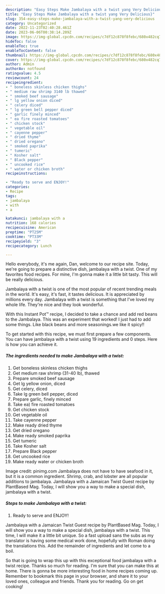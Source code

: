 ```yaml
---
description: "Easy Steps Make Jambalaya with a twist yang Very Delicious}"
title: "Easy Steps Make Jambalaya with a twist yang Very Delicious}"
slug: 354-easy-steps-make-jambalaya-with-a-twist-yang-very-delicious
category: Uncategorized
date: 2022-11-23T02:40:28.461Z
date: 2023-06-06T00:38:14.209Z
image: https://img-global.cpcdn.com/recipes/c7df12c878f8febc/680x482cq70/jambalaya-with-a-twist-recipe-main-photo.jpg
hideToc: false
enableToc: true
enableTocContent: false
thumbnail: https://img-global.cpcdn.com/recipes/c7df12c878f8febc/680x482cq70/jambalaya-with-a-twist-recipe-main-photo.jpg
cover: https://img-global.cpcdn.com/recipes/c7df12c878f8febc/680x482cq70/jambalaya-with-a-twist-recipe-main-photo.jpg
author: Admin
authorAv: notfound
ratingvalue: 4.5
reviewcount: 24
recipeingredient:
- " boneless skinless chicken thighs"
- " medium raw shrimp 3140 lb thawed"
- " smoked beef sausage"
- " lg yellow onion diced"
- " celery diced"
- " lg green bell pepper diced"
- " garlic finely minced"
- " ea fire roasted tomatoes"
- " chicken stock"
- " vegetable oil"
- " cayenne pepper"
- " dried thyme"
- " dried oregano"
- " smoked paprika"
- " tumeric"
- " Kosher salt"
- " Black pepper"
- " uncooked rice"
- " water or chicken broth"
recipeinstructions:

- "Ready to serve and ENJOY!"
categories:
- Recipe
tags:
- jambalaya
- with
- a

katakunci: jambalaya with a 
nutrition: 168 calories
recipecuisine: American
preptime: "PT25M"
cooktime: "PT33M"
recipeyield: "3"
recipecategory: Lunch

---
```



Hello everybody, it's me again, Dan, welcome to our recipe site. Today, we're going to prepare a distinctive dish, jambalaya with a twist. One of my favorites food recipes. For mine, I'm gonna make it a little bit tasty. This will be really delicious.

Jambalaya with a twist is one of the most popular of recent trending meals in the world. It's easy, it's fast, it tastes delicious. It is appreciated by millions every day. Jambalaya with a twist is something that I've loved my whole life. They're nice and they look wonderful.

With this Instant Pot™ recipe, I decided to take a chance and add red beans to the Jambalaya. This was an experiment that worked! I just had to add some things. Like black beans and more seasonings.we like it spicy!!


To get started with this recipe, we must first prepare a few components. You can have jambalaya with a twist using 19 ingredients and 0 steps. Here is how you can achieve it.

<!--inarticleads1-->

##### The ingredients needed to make Jambalaya with a twist:

1. Get  boneless skinless chicken thighs
1. Get  medium raw shrimp (31-40 lb), thawed
1. Prepare  smoked beef sausage
1. Get  lg yellow onion, diced
1. Get  celery, diced
1. Take  lg green bell pepper, diced
1. Prepare  garlic, finely minced
1. Take  ea) fire roasted tomatoes
1. Get  chicken stock
1. Get  vegetable oil
1. Take  cayenne pepper
1. Make ready  dried thyme
1. Get  dried oregano
1. Make ready  smoked paprika
1. Get  tumeric
1. Take  Kosher salt
1. Prepare  Black pepper
1. Get  uncooked rice
1. Make ready  water or chicken broth


Image credit: pinimg.com Jambalaya does not have to have seafood in it, but it is a common ingredient. Shrimp, crab, and lobster are all popular additions to jambalaya. Jambalaya with a Jamaican Twist Guest recipe by PlantBased Mag. Today, I will show you a way to make a special dish, jambalaya with a twist. 

<!--inarticleads2-->

##### Steps to make Jambalaya with a twist:


1. Ready to serve and ENJOY!

Jambalaya with a Jamaican Twist Guest recipe by PlantBased Mag. Today, I will show you a way to make a special dish, jambalaya with a twist. This time, I will make it a little bit unique. So a fast upload sans the subs as my translator is having some medical work done, hopefully with Roman doing the translations this. Add the remainder of ingredients and let come to a boil. 

So that is going to wrap this up with this exceptional food jambalaya with a twist recipe. Thanks so much for reading. I'm sure that you can make this at home. There is gonna be more interesting food in home recipes coming up. Remember to bookmark this page in your browser, and share it to your loved ones, colleague and friends. Thank you for reading. Go on get cooking!
